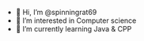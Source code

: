 - 👋 Hi, I’m @spinningrat69
- 👀 I’m interested in Computer science
- 🌱 I’m currently learning Java & CPP



